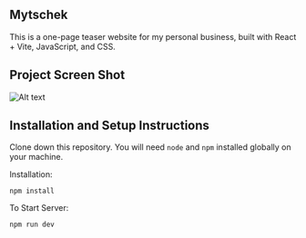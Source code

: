 ## Mytschek

This is a one-page teaser website for my personal business, built with React + Vite, JavaScript, and CSS.

## Project Screen Shot

![Alt text](./assets/screenshots/desktop.png?raw=true)

## Installation and Setup Instructions

Clone down this repository. You will need `node` and `npm` installed globally on your machine.  

Installation:

`npm install`  

To Start Server:

`npm run dev`  